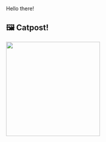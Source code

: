 Hello there!



## 🖼️ Catpost!

<sub>
    <img src="https://cdn2.thecatapi.com/images/0eVXT8_lb.jpg" height="256">
</sub>

